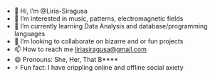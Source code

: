 - 👋 Hi, I’m @Liria-Siragusa
- 👀 I’m interested in music, patterns, electromagnetic fields 
- 🌱 I’m currently learning Data Analysis and database/programming languages
- 💞️ I’m looking to collaborate on bizarre and or fun projects
- 📫 How to reach me liriasiragusa@gmail.com
- 😄 Pronouns: She, Her, That B****
- ⚡ Fun fact: I have crippling online and offline social axiety

